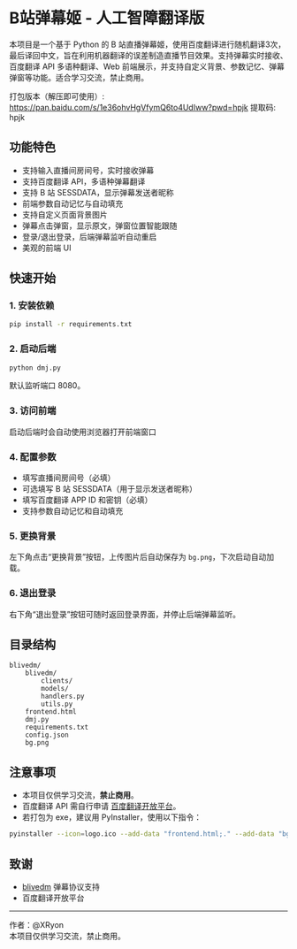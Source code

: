# B站弹幕姬 - 人工智障翻译版

本项目是一个基于 Python 的 B 站直播弹幕姬，使用百度翻译进行随机翻译3次，最后译回中文，旨在利用机器翻译的误差制造直播节目效果。支持弹幕实时接收、百度翻译 API 多语种翻译、Web 前端展示，并支持自定义背景、参数记忆、弹幕弹窗等功能。适合学习交流，禁止商用。

打包版本（解压即可使用）: https://pan.baidu.com/s/1e36ohvHgVfymQ6to4UdIww?pwd=hpjk 提取码: hpjk

## 功能特色

- 支持输入直播间房间号，实时接收弹幕
- 支持百度翻译 API，多语种弹幕翻译
- 支持 B 站 SESSDATA，显示弹幕发送者昵称
- 前端参数自动记忆与自动填充
- 支持自定义页面背景图片
- 弹幕点击弹窗，显示原文，弹窗位置智能跟随
- 登录/退出登录，后端弹幕监听自动重启
- 美观的前端 UI

## 快速开始

### 1. 安装依赖

```sh
pip install -r requirements.txt
```

### 2. 启动后端

```sh
python dmj.py
```
默认监听端口 8080。

### 3. 访问前端

启动后端时会自动使用浏览器打开前端窗口

### 4. 配置参数

- 填写直播间房间号（必填）
- 可选填写 B 站 SESSDATA（用于显示发送者昵称）
- 填写百度翻译 APP ID 和密钥（必填）
- 支持参数自动记忆和自动填充

### 5. 更换背景

左下角点击“更换背景”按钮，上传图片后自动保存为 `bg.png`，下次启动自动加载。

### 6. 退出登录

右下角“退出登录”按钮可随时返回登录界面，并停止后端弹幕监听。

## 目录结构

```
blivedm/
    blivedm/
        clients/
        models/
        handlers.py
        utils.py
    frontend.html
    dmj.py
    requirements.txt
    config.json
    bg.png
```

## 注意事项

- 本项目仅供学习交流，**禁止商用**。
- 百度翻译 API 需自行申请 [百度翻译开放平台](https://api.fanyi.baidu.com/)。
- 若打包为 exe，建议用 PyInstaller，使用以下指令：
```sh
pyinstaller --icon=logo.ico --add-data "frontend.html;." --add-data "bg.png;." --add-data "config.json;." --add-data "blivedm;blivedm" --hidden-import _cffi_backend -n "弹幕姬-但是人工智障翻译版" --distpath dist/ dmj.py
```

## 致谢

- [blivedm](https://github.com/lzghzr/blivedm) 弹幕协议支持
- 百度翻译开放平台

---

作者：@XRyon  
本项目仅供学习交流，禁止商用。
